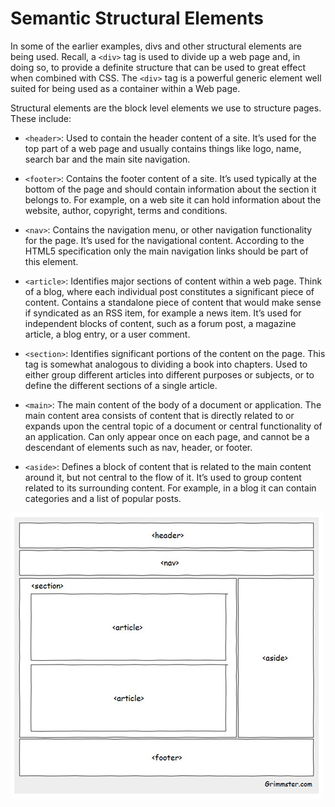 # Semantic Structural Elements

In some of the earlier examples, divs and other structural elements are being used. Recall, a `<div>` tag is used to divide up a web page and, in doing so, to provide a definite structure that can be used to great effect when combined with CSS. The `<div>` tag is a powerful generic element well suited for being used as a container within a Web page.

Structural elements are the block level elements we use to structure pages. These include:

- `<header>`: Used to contain the header content of a site. It’s used for the top part of a web page and usually contains things like logo, name, search bar and the main site navigation.

- `<footer>`: Contains the footer content of a site. It’s used typically at the bottom of the page and should contain information about the section it belongs to. For example, on a web site it can hold information about the website, author, copyright, terms and conditions.

- `<nav>`: Contains the navigation menu, or other navigation functionality for the page. It’s used for the navigational content. According to the HTML5 specification only the main navigation links should be part of this element.

- `<article>`: Identifies major sections of content within a web page. Think of a blog, where each individual post constitutes a significant piece of content. Contains a standalone piece of content that would make sense if syndicated as an RSS item, for example a news item. It’s used for independent blocks of content, such as a forum post, a magazine article, a blog entry, or a user comment.

- `<section>`: Identifies significant portions of the content on the page. This tag is somewhat analogous to dividing a book into chapters. Used to either group different articles into different purposes or subjects, or to define the different sections of a single article.

- `<main>`: The main content of the body of a document or application. The main content area consists of content that is directly related to or expands upon the central topic of a document or central functionality of an application. Can only appear once on each page, and cannot be a descendant of elements such as nav, header, or footer.

- `<aside>`: Defines a block of content that is related to the main content around it, but not central to the flow of it. It’s used to group content related to its surrounding content. For example, in a blog it can contain categories and a list of popular posts.


![](./img/layout.jpg)
